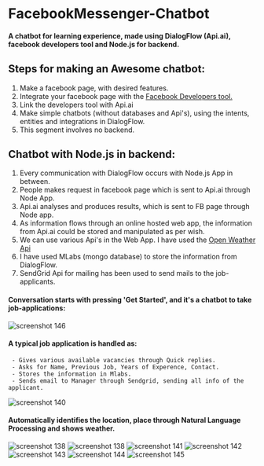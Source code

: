 # FacebookMessenger-Chatbot
#### A chatbot for learning experience, made using DialogFlow (Api.ai), facebook developers tool and Node.js for backend.
## Steps for making an Awesome chatbot:
1. Make a facebook page, with desired features.
2. Integrate your facebook page with the [Facebook Developers tool.](https://developers.facebook.com/)
3. Link the developers tool with Api.ai
4. Make simple chatbots (without databases and Api's), using the intents, entities and integrations in DialogFlow.
5. This segment involves no backend.
## Chatbot with Node.js in backend:
1. Every communication with DialogFlow occurs with Node.js App in between.
2. People makes request in facebook page which is sent to Api.ai through Node App.
3. Api.ai analyses and produces results, which is sent to FB page through Node app.
4. As information flows through an online hosted web app, the information from Api.ai
   could be stored and manipulated as per wish.
5. We can use various Api's in the Web App. I have used the [Open Weather Api](https://openweathermap.org/)
6. I have used MLabs (mongo database) to store the information from DialogFlow.
7. SendGrid Api for mailing has been used to send mails to the job-applicants.

#### Conversation starts with pressing 'Get Started', and it's a chatbot to take job-applications:
   ![screenshot 146](https://user-images.githubusercontent.com/31181068/37614187-1481f99e-2bd0-11e8-9978-ba6c9fcb2bd6.png)
   
#### A typical job application is handled as:
     - Gives various available vacancies through Quick replies.
     - Asks for Name, Previous Job, Years of Experence, Contact.
     - Stores the information in Mlabs.
     - Sends email to Manager through Sendgrid, sending all info of the applicant.
   ![screenshot 140](https://user-images.githubusercontent.com/31181068/37614199-1a7abeee-2bd0-11e8-82e0-1a039f13bbaa.png)
   
#### Automatically identifies the location, place through Natural Language Processing and shows weather.
![screenshot 138](https://user-images.githubusercontent.com/31181068/37672283-a8ef67b0-2c93-11e8-92a2-a4d8b32b3b5a.png)
![screenshot 138](https://user-images.githubusercontent.com/31181068/37614192-1615e6e4-2bd0-11e8-87fa-613d001bb35f.png)
![screenshot 141](https://user-images.githubusercontent.com/31181068/37614212-25eac616-2bd0-11e8-8c80-d3c51cf6d7b6.png)
![screenshot 142](https://user-images.githubusercontent.com/31181068/37614218-2abbae76-2bd0-11e8-9e02-99ce95b755ee.png)
![screenshot 143](https://user-images.githubusercontent.com/31181068/37614226-3072becc-2bd0-11e8-8405-127f236bf5f3.png)
![screenshot 144](https://user-images.githubusercontent.com/31181068/37614229-329d2d72-2bd0-11e8-9168-5c1c517f7022.png)
![screenshot 145](https://user-images.githubusercontent.com/31181068/37614235-35c15442-2bd0-11e8-80f9-3fea30dfbbf0.png)

